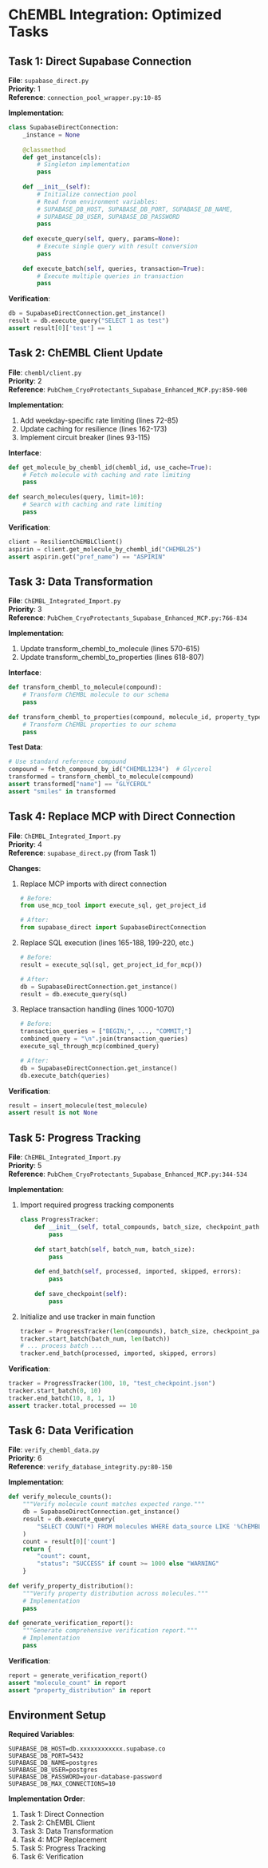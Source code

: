 # ChEMBL Integration: Optimized Tasks

## Task 1: Direct Supabase Connection

**File**: `supabase_direct.py`  
**Priority**: 1  
**Reference**: `connection_pool_wrapper.py:10-85`

**Implementation**:
```python
class SupabaseDirectConnection:
    _instance = None
    
    @classmethod
    def get_instance(cls):
        # Singleton implementation
        pass
        
    def __init__(self):
        # Initialize connection pool
        # Read from environment variables:
        # SUPABASE_DB_HOST, SUPABASE_DB_PORT, SUPABASE_DB_NAME, 
        # SUPABASE_DB_USER, SUPABASE_DB_PASSWORD
        pass
        
    def execute_query(self, query, params=None):
        # Execute single query with result conversion
        pass
        
    def execute_batch(self, queries, transaction=True):
        # Execute multiple queries in transaction
        pass
```

**Verification**:
```python
db = SupabaseDirectConnection.get_instance()
result = db.execute_query("SELECT 1 as test")
assert result[0]['test'] == 1
```

## Task 2: ChEMBL Client Update

**File**: `chembl/client.py`  
**Priority**: 2  
**Reference**: `PubChem_CryoProtectants_Supabase_Enhanced_MCP.py:850-900`

**Implementation**:
1. Add weekday-specific rate limiting (lines 72-85)
2. Update caching for resilience (lines 162-173)
3. Implement circuit breaker (lines 93-115)

**Interface**:
```python
def get_molecule_by_chembl_id(chembl_id, use_cache=True):
    # Fetch molecule with caching and rate limiting
    pass
    
def search_molecules(query, limit=10):
    # Search with caching and rate limiting
    pass
```

**Verification**:
```python
client = ResilientChEMBLClient()
aspirin = client.get_molecule_by_chembl_id("CHEMBL25")
assert aspirin.get("pref_name") == "ASPIRIN"
```

## Task 3: Data Transformation

**File**: `ChEMBL_Integrated_Import.py`  
**Priority**: 3  
**Reference**: `PubChem_CryoProtectants_Supabase_Enhanced_MCP.py:766-834`

**Implementation**:
1. Update transform_chembl_to_molecule (lines 570-615)
2. Update transform_chembl_to_properties (lines 618-807)

**Interface**:
```python
def transform_chembl_to_molecule(compound):
    # Transform ChEMBL molecule to our schema
    pass
    
def transform_chembl_to_properties(compound, molecule_id, property_type_map):
    # Transform ChEMBL properties to our schema
    pass
```

**Test Data**:
```python
# Use standard reference compound
compound = fetch_compound_by_id("CHEMBL1234")  # Glycerol
transformed = transform_chembl_to_molecule(compound)
assert transformed["name"] == "GLYCEROL"
assert "smiles" in transformed
```

## Task 4: Replace MCP with Direct Connection

**File**: `ChEMBL_Integrated_Import.py`  
**Priority**: 4  
**Reference**: `supabase_direct.py` (from Task 1)

**Changes**:
1. Replace MCP imports with direct connection
   ```python
   # Before:
   from use_mcp_tool import execute_sql, get_project_id
   
   # After:
   from supabase_direct import SupabaseDirectConnection
   ```

2. Replace SQL execution (lines 165-188, 199-220, etc.)
   ```python
   # Before:
   result = execute_sql(sql, get_project_id_for_mcp())
   
   # After:
   db = SupabaseDirectConnection.get_instance()
   result = db.execute_query(sql)
   ```

3. Replace transaction handling (lines 1000-1070)
   ```python
   # Before:
   transaction_queries = ["BEGIN;", ..., "COMMIT;"]
   combined_query = "\n".join(transaction_queries)
   execute_sql_through_mcp(combined_query)
   
   # After:
   db = SupabaseDirectConnection.get_instance()
   db.execute_batch(queries)
   ```

**Verification**:
```python
result = insert_molecule(test_molecule)
assert result is not None
```

## Task 5: Progress Tracking

**File**: `ChEMBL_Integrated_Import.py`  
**Priority**: 5  
**Reference**: `PubChem_CryoProtectants_Supabase_Enhanced_MCP.py:344-534`

**Implementation**:
1. Import required progress tracking components
   ```python
   class ProgressTracker:
       def __init__(self, total_compounds, batch_size, checkpoint_path):
           pass
       
       def start_batch(self, batch_num, batch_size):
           pass
           
       def end_batch(self, processed, imported, skipped, errors):
           pass
           
       def save_checkpoint(self):
           pass
   ```

2. Initialize and use tracker in main function
   ```python
   tracker = ProgressTracker(len(compounds), batch_size, checkpoint_path)
   tracker.start_batch(batch_num, len(batch))
   # ... process batch ...
   tracker.end_batch(processed, imported, skipped, errors)
   ```

**Verification**:
```python
tracker = ProgressTracker(100, 10, "test_checkpoint.json")
tracker.start_batch(0, 10)
tracker.end_batch(10, 8, 1, 1)
assert tracker.total_processed == 10
```

## Task 6: Data Verification

**File**: `verify_chembl_data.py`  
**Priority**: 6  
**Reference**: `verify_database_integrity.py:80-150`

**Implementation**:
```python
def verify_molecule_counts():
    """Verify molecule count matches expected range."""
    db = SupabaseDirectConnection.get_instance()
    result = db.execute_query(
        "SELECT COUNT(*) FROM molecules WHERE data_source LIKE '%ChEMBL%'"
    )
    count = result[0]['count']
    return {
        "count": count,
        "status": "SUCCESS" if count >= 1000 else "WARNING"
    }
    
def verify_property_distribution():
    """Verify property distribution across molecules."""
    # Implementation
    pass
    
def generate_verification_report():
    """Generate comprehensive verification report."""
    # Implementation
    pass
```

**Verification**:
```python
report = generate_verification_report()
assert "molecule_count" in report
assert "property_distribution" in report
```

## Environment Setup

**Required Variables**:
```
SUPABASE_DB_HOST=db.xxxxxxxxxxxx.supabase.co
SUPABASE_DB_PORT=5432
SUPABASE_DB_NAME=postgres
SUPABASE_DB_USER=postgres
SUPABASE_DB_PASSWORD=your-database-password
SUPABASE_DB_MAX_CONNECTIONS=10
```

**Implementation Order**:
1. Task 1: Direct Connection
2. Task 2: ChEMBL Client
3. Task 3: Data Transformation
4. Task 4: MCP Replacement
5. Task 5: Progress Tracking
6. Task 6: Verification